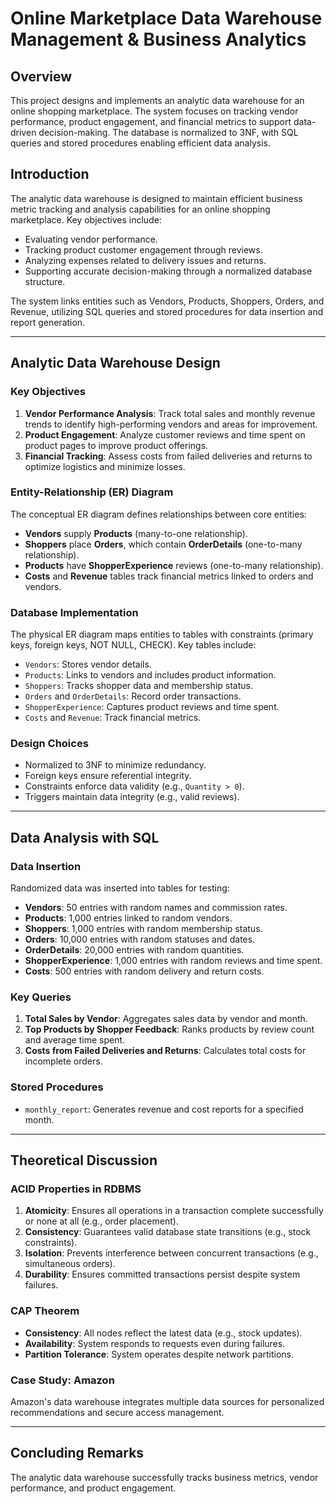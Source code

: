 # Online Marketplace Data Warehouse Management & Business Analytics

## Overview
This project designs and implements an analytic data warehouse for an online shopping marketplace. The system focuses on tracking vendor performance, product engagement, and financial metrics to support data-driven decision-making. The database is normalized to 3NF, with SQL queries and stored procedures enabling efficient data analysis.

## Introduction
The analytic data warehouse is designed to maintain efficient business metric tracking and analysis capabilities for an online shopping marketplace. Key objectives include:
- Evaluating vendor performance.
- Tracking product customer engagement through reviews.
- Analyzing expenses related to delivery issues and returns.
- Supporting accurate decision-making through a normalized database structure.

The system links entities such as Vendors, Products, Shoppers, Orders, and Revenue, utilizing SQL queries and stored procedures for data insertion and report generation.

---

## Analytic Data Warehouse Design

### Key Objectives
1. **Vendor Performance Analysis**: Track total sales and monthly revenue trends to identify high-performing vendors and areas for improvement.
2. **Product Engagement**: Analyze customer reviews and time spent on product pages to improve product offerings.
3. **Financial Tracking**: Assess costs from failed deliveries and returns to optimize logistics and minimize losses.

### Entity-Relationship (ER) Diagram
The conceptual ER diagram defines relationships between core entities:
- **Vendors** supply **Products** (many-to-one relationship).
- **Shoppers** place **Orders**, which contain **OrderDetails** (one-to-many relationship).
- **Products** have **ShopperExperience** reviews (one-to-many relationship).
- **Costs** and **Revenue** tables track financial metrics linked to orders and vendors.

### Database Implementation
The physical ER diagram maps entities to tables with constraints (primary keys, foreign keys, NOT NULL, CHECK). Key tables include:
- `Vendors`: Stores vendor details.
- `Products`: Links to vendors and includes product information.
- `Shoppers`: Tracks shopper data and membership status.
- `Orders` and `OrderDetails`: Record order transactions.
- `ShopperExperience`: Captures product reviews and time spent.
- `Costs` and `Revenue`: Track financial metrics.

### Design Choices
- Normalized to 3NF to minimize redundancy.
- Foreign keys ensure referential integrity.
- Constraints enforce data validity (e.g., `Quantity > 0`).
- Triggers maintain data integrity (e.g., valid reviews).

---

## Data Analysis with SQL

### Data Insertion
Randomized data was inserted into tables for testing:
- **Vendors**: 50 entries with random names and commission rates.
- **Products**: 1,000 entries linked to random vendors.
- **Shoppers**: 1,000 entries with random membership status.
- **Orders**: 10,000 entries with random statuses and dates.
- **OrderDetails**: 20,000 entries with random quantities.
- **ShopperExperience**: 1,000 entries with random reviews and time spent.
- **Costs**: 500 entries with random delivery and return costs.

### Key Queries
1. **Total Sales by Vendor**: Aggregates sales data by vendor and month.
2. **Top Products by Shopper Feedback**: Ranks products by review count and average time spent.
3. **Costs from Failed Deliveries and Returns**: Calculates total costs for incomplete orders.

### Stored Procedures
- `monthly_report`: Generates revenue and cost reports for a specified month.

---

## Theoretical Discussion

### ACID Properties in RDBMS
1. **Atomicity**: Ensures all operations in a transaction complete successfully or none at all (e.g., order placement).
2. **Consistency**: Guarantees valid database state transitions (e.g., stock constraints).
3. **Isolation**: Prevents interference between concurrent transactions (e.g., simultaneous orders).
4. **Durability**: Ensures committed transactions persist despite system failures.

### CAP Theorem
- **Consistency**: All nodes reflect the latest data (e.g., stock updates).
- **Availability**: System responds to requests even during failures.
- **Partition Tolerance**: System operates despite network partitions.

### Case Study: Amazon
Amazon's data warehouse integrates multiple data sources for personalized recommendations and secure access management.

---

## Concluding Remarks
The analytic data warehouse successfully tracks business metrics, vendor performance, and product engagement.
